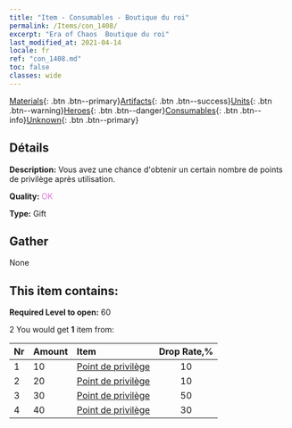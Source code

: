 ```yaml
---
title: "Item - Consumables - Boutique du roi"
permalink: /Items/con_1408/
excerpt: "Era of Chaos  Boutique du roi"
last_modified_at: 2021-04-14
locale: fr
ref: "con_1408.md"
toc: false
classes: wide
---
```

 [Materials](/fr/Items/){: .btn .btn--primary}[Artifacts](/fr/Items/Artifacts/){: .btn .btn--success}[Units](/fr/Items/Units/){: .btn .btn--warning}[Heroes](/fr/Items/Heroes/){: .btn .btn--danger}[Consumables](/fr/Items/Consumables/){: .btn .btn--info}[Unknown](/fr/Items/Unknown/){: .btn .btn--primary}

## Détails
 **Description:** Vous avez une chance d'obtenir un certain nombre de points de privilège après utilisation.

 **Quality:** <span style="color: #DA70D6">OK</span>

 **Type:** Gift

## Gather

  None

## This item contains:

 **Required Level to open:** 60

 2 You would get **1** item  from:

  | Nr | Amount |     Item    | Drop Rate,% |
  |:---|:-------|:------------|:---------:|
  | 1 | 10 | [Point de privilège](/fr/Items/con_820/) | 10 | 
  | 2 | 20 | [Point de privilège](/fr/Items/con_820/) | 10 | 
  | 3 | 30 | [Point de privilège](/fr/Items/con_820/) | 50 | 
  | 4 | 40 | [Point de privilège](/fr/Items/con_820/) | 30 | 
